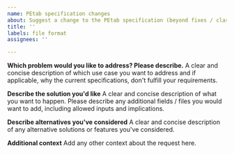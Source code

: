 ```yaml
---
name: PEtab specification changes
about: Suggest a change to the PEtab specification (beyond fixes / clarifications)
title: ''
labels: file format
assignees: ''

---
```


**Which problem would you like to address? Please describe.**
A clear and concise description of which use case you want to address and if applicable, why the current specifications, don't fulfill your requirements.

**Describe the solution you'd like**
A clear and concise description of what you want to happen. Please describe any additional fields / files you would want to add, including allowed inputs and implications.

**Describe alternatives you've considered**
A clear and concise description of any alternative solutions or features you've considered.

**Additional context**
Add any other context about the request here.
